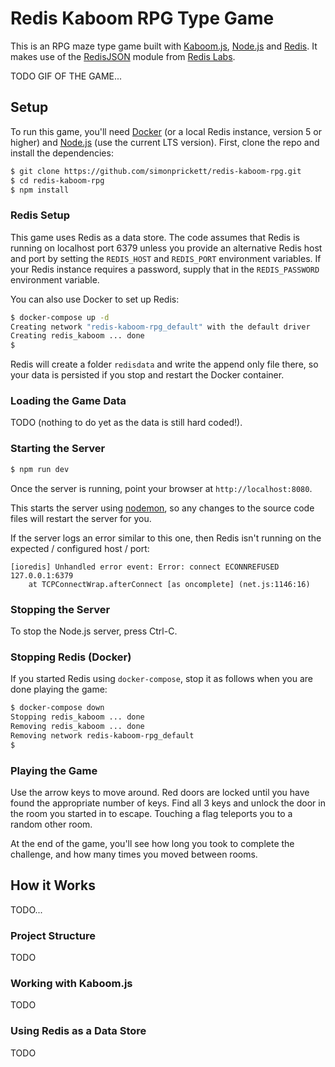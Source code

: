 # Redis Kaboom RPG Type Game

This is an RPG maze type game built with [Kaboom.js](https://kaboomjs.com/), [Node.js](https://nodejs.org/) and [Redis](https://redis.io).  It makes use of the [RedisJSON](https://redisjson.io) module from [Redis Labs](https://redislabs.com).

TODO GIF OF THE GAME...

## Setup

To run this game, you'll need [Docker](https://www.docker.com/) (or a local Redis instance, version 5 or higher) and [Node.js](https://nodejs.org/) (use the current LTS version).  First, clone the repo and install the dependencies:

```bash
$ git clone https://github.com/simonprickett/redis-kaboom-rpg.git
$ cd redis-kaboom-rpg
$ npm install
```

### Redis Setup

This game uses Redis as a data store.  The code assumes that Redis is running on localhost port 6379 unless you provide an alternative Redis host and port by setting the `REDIS_HOST` and `REDIS_PORT` environment variables.  If your Redis instance requires a password, supply that in the `REDIS_PASSWORD` environment variable.

You can also use Docker to set up Redis:

```bash
$ docker-compose up -d
Creating network "redis-kaboom-rpg_default" with the default driver
Creating redis_kaboom ... done
$
```

Redis will create a folder `redisdata` and write the append only file there, so your data is persisted if you stop and restart the Docker container.

### Loading the Game Data

TODO (nothing to do yet as the data is still hard coded!).

### Starting the Server

```bash
$ npm run dev
```

Once the server is running, point your browser at `http://localhost:8080`.

This starts the server using [nodemon](https://www.npmjs.com/package/nodemon), so any changes to the source code files will restart the server for you.

If the server logs an error similar to this one, then Redis isn't running on the expected / configured host / port:

```
[ioredis] Unhandled error event: Error: connect ECONNREFUSED 127.0.0.1:6379
    at TCPConnectWrap.afterConnect [as oncomplete] (net.js:1146:16)
```

### Stopping the Server

To stop the Node.js server, press Ctrl-C.

### Stopping Redis (Docker)

If you started Redis using `docker-compose`, stop it as follows when you are done playing the game:

```bash
$ docker-compose down
Stopping redis_kaboom ... done
Removing redis_kaboom ... done
Removing network redis-kaboom-rpg_default
$
```

### Playing the Game

Use the arrow keys to move around.  Red doors are locked until you have found the appropriate number of keys.  Find all 3 keys and unlock the door in the room you started in to escape.  Touching a flag teleports you to a random other room.

At the end of the game, you'll see how long you took to complete the challenge, and how many times you moved between rooms.

## How it Works

TODO...

### Project Structure

TODO

### Working with Kaboom.js

TODO

### Using Redis as a Data Store

TODO
